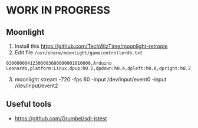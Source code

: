 # WORK IN PROGRESS
## Moonlight
1. Install this https://github.com/TechWizTime/moonlight-retropie
2. Edit file `/usr/share/moonlight/gamecontrollerdb.txt`
```
03000000412300003680000001010000,Arduino Leonardo,platform:Linux,dpup:h0.1,dpdown:h0.4,dpleft:h0.8,dpright:h0.2,a:b0,b:b1,x:b2,y:b3,start:b4,back:b5,leftshoulder:b6,rightshoulder:b8,lefttrigger:b7,righttrigger:b9,leftx:a0,lefty:a1,rightx:a2,righty:a3,
```
3.  moonlight stream -720 -fps 60 <IP> -input /dev/input/event0 -input /dev/input/event2

## Useful tools
- https://github.com/Grumbel/sdl-jstest